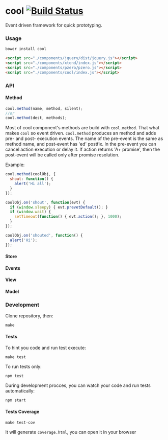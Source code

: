 cool [![Build Status](https://api.travis-ci.org/artjock/cool.png?branch=master)](https://travis-ci.org/artjock/cool)
====

Event driven framework for quick prototyping.


### Usage

```bash
bower install cool
```

```html
<script src="./components/jquery/dist/jquery.js"></script>
<script src="./components/xtend/index.js"></script>
<script src="./components/pzero/pzero.js"></script>
<script src="./components/cool/index.js"></script>
```

### API

#### Method

```js
cool.method(name, method, silent);
//or
cool.method(dest, methods);
```

Most of cool component's methods are build with `cool.method`. That what makes `cool` so event driven. `cool.method` produces an method and adds pre- and post- execution events. The name of the pre-event is the same as method name, and post-event has 'ed' postfix. In the pre-event you can cancel action execution or delay it. If action returns 'A+ promise', then the post-event will be called only after promise resolution.

Example:

```js
cool.method(coolObj, {
  shout: function() {
    alert('Hi all');
  }
});

coolObj.on('shout', function(evt) {
  if (window.sleepy) { evt.prevetDefault(); }
  if (window.wait) {
    setTimeout(function() { evt.action(); }, 1000);
  }
});

coolObj.on('shouted', function() {
  alert('Hi');
});
```

#### Store
#### Events
#### View
#### Model

### Development

Clone repository, then:

```
make
```

#### Tests

To hint you code and run test execute:
```
make test
```

To run tests only:
```
npm test
```

During development procces, you can watch your code and run tests automatically:
```
npm start
```

#### Tests Coverage

```
make test-cov
```

It will generate `coverage.html`, you can open it in your browser
